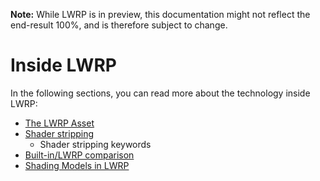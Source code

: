 **Note:** While LWRP is in preview, this documentation might not reflect the end-result 100%, and is therefore subject to change.

# Inside LWRP

In the following sections, you can read more about the technology inside LWRP:

- [The LWRP Asset](lwrp-asset.md)
- [Shader stripping](shader-stripping.md)
  - Shader stripping keywords
- [Built-in/LWRP comparison](lwrp-builtin-feature-comparison.md)
- [Shading Models in LWRP](shading-model.md)

